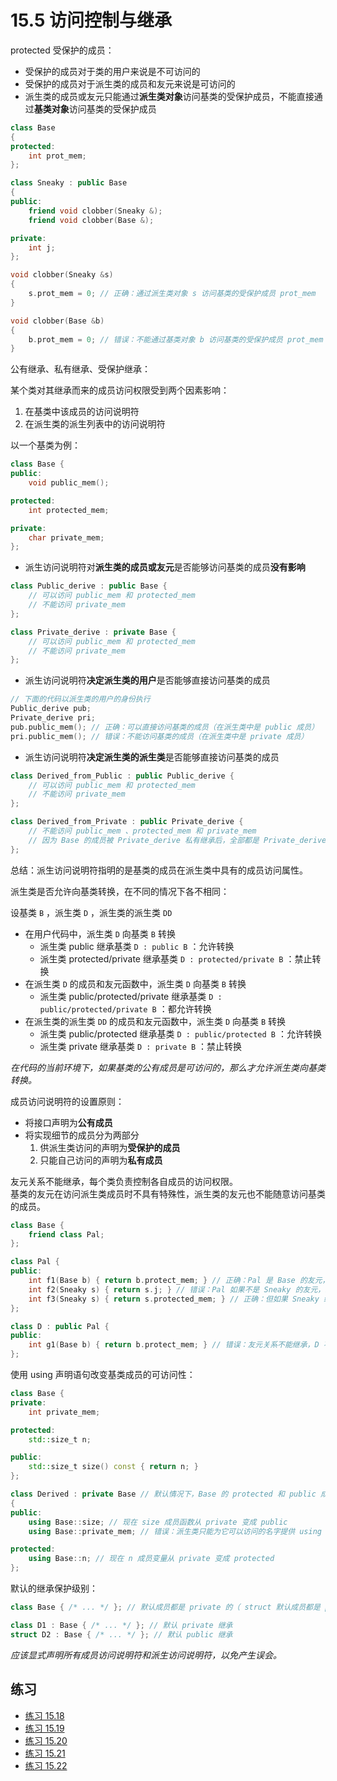# 15.5 访问控制与继承

protected 受保护的成员：

* 受保护的成员对于类的用户来说是不可访问的
* 受保护的成员对于派生类的成员和友元来说是可访问的
* 派生类的成员或友元只能通过**派生类对象**访问基类的受保护成员，不能直接通过**基类对象**访问基类的受保护成员

```cpp
class Base
{
protected:
    int prot_mem;
};

class Sneaky : public Base
{
public:
    friend void clobber(Sneaky &);
    friend void clobber(Base &);

private:
    int j;
};

void clobber(Sneaky &s)
{
    s.prot_mem = 0; // 正确：通过派生类对象 s 访问基类的受保护成员 prot_mem
}

void clobber(Base &b)
{
    b.prot_mem = 0; // 错误：不能通过基类对象 b 访问基类的受保护成员 prot_mem
}
```

公有继承、私有继承、受保护继承：

某个类对其继承而来的成员访问权限受到两个因素影响：

1. 在基类中该成员的访问说明符
2. 在派生类的派生列表中的访问说明符

以一个基类为例：

```cpp
class Base {
public:
    void public_mem();

protected:
    int protected_mem;

private:
    char private_mem;
};
```

* 派生访问说明符对**派生类的成员或友元**是否能够访问基类的成员**没有影响**

```cpp
class Public_derive : public Base {
    // 可以访问 public_mem 和 protected_mem
    // 不能访问 private_mem
};

class Private_derive : private Base {
    // 可以访问 public_mem 和 protected_mem
    // 不能访问 private_mem
};
```

* 派生访问说明符**决定派生类的用户**是否能够直接访问基类的成员

```cpp
// 下面的代码以派生类的用户的身份执行
Public_derive pub;
Private_derive pri;
pub.public_mem(); // 正确：可以直接访问基类的成员（在派生类中是 public 成员）
pri.public_mem(); // 错误：不能访问基类的成员（在派生类中是 private 成员）
```

* 派生访问说明符**决定派生类的派生类**是否能够直接访问基类的成员

```cpp
class Derived_from_Public : public Public_derive {
    // 可以访问 public_mem 和 protected_mem
    // 不能访问 private_mem
};

class Derived_from_Private : public Private_derive {
    // 不能访问 public_mem 、protected_mem 和 private_mem
    // 因为 Base 的成员被 Private_derive 私有继承后，全部都是 Private_derive 的私有成员
};
```

总结：派生访问说明符指明的是基类的成员在派生类中具有的成员访问属性。

派生类是否允许向基类转换，在不同的情况下各不相同：

设基类 `B` ，派生类 `D` ，派生类的派生类 `DD`

* 在用户代码中，派生类 `D` 向基类 `B` 转换
  * 派生类 public 继承基类 `D : public B` ：允许转换
  * 派生类 protected/private 继承基类 `D : protected/private B` ：禁止转换
* 在派生类 `D` 的成员和友元函数中，派生类 `D` 向基类 `B` 转换
  * 派生类 public/protected/private 继承基类 `D : public/protected/private B` ：都允许转换
* 在派生类的派生类 `DD` 的成员和友元函数中，派生类 `D` 向基类 `B` 转换
  * 派生类 public/protected 继承基类 `D : public/protected B` ：允许转换
  * 派生类 private 继承基类 `D : private B` ：禁止转换

*在代码的当前环境下，如果基类的公有成员是可访问的，那么才允许派生类向基类转换。*

成员访问说明符的设置原则：

* 将接口声明为**公有成员**
* 将实现细节的成员分为两部分
  1. 供派生类访问的声明为**受保护的成员**
  2. 只能自己访问的声明为**私有成员**

友元关系不能继承，每个类负责控制各自成员的访问权限。  
基类的友元在访问派生类成员时不具有特殊性，派生类的友元也不能随意访问基类的成员。

```cpp
class Base {
    friend class Pal;
};

class Pal {
public:
    int f1(Base b) { return b.protect_mem; } // 正确：Pal 是 Base 的友元，可以访问 Base 的成员
    int f2(Sneaky s) { return s.j; } // 错误：Pal 如果不是 Sneaky 的友元，就不能访问 Sneaky 的 private 和 protected 成员
    int f3(Sneaky s) { return s.protected_mem; } // 正确：但如果 Sneaky 继承自 Base ，且 Pal 是 Base 的友元，那么可以访问 Sneaky 中基类部分的成员
};

class D : public Pal {
public:
    int g1(Base b) { return b.protect_mem; } // 错误：友元关系不能继承，D 不是 Base 的友元（即使 D 的基类 Pal 是 Base 的友元）
};
```

使用 using 声明语句改变基类成员的可访问性：

```cpp
class Base {
private:
    int private_mem;

protected:
    std::size_t n;

public:
    std::size_t size() const { return n; }
};

class Derived : private Base // 默认情况下，Base 的 protected 和 public 成员都是 Derived 的 private 成员
{
public:
    using Base::size; // 现在 size 成员函数从 private 变成 public
    using Base::private_mem; // 错误：派生类只能为它可以访问的名字提供 using 声明，基类的私有成员无法访问

protected:
    using Base::n; // 现在 n 成员变量从 private 变成 protected
};
```

默认的继承保护级别：

```cpp
class Base { /* ... */ }; // 默认成员都是 private 的（ struct 默认成员都是 public 的）

class D1 : Base { /* ... */ }; // 默认 private 继承
struct D2 : Base { /* ... */ }; // 默认 public 继承
```

*应该显式声明所有成员访问说明符和派生访问说明符，以免产生误会。*

## 练习

* [练习 15.18](../src/quiz_15.18.md)
* [练习 15.19](../src/quiz_15.19.md)
* [练习 15.20](../src/quiz_15.20.cpp)
* [练习 15.21](../src/quiz_15.21.md)
* [练习 15.22](../src/quiz_15.22.hpp)
